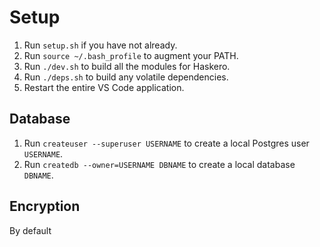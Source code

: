 # Setup

1. Run `setup.sh` if you have not already.
2. Run `source ~/.bash_profile` to augment your PATH.
3. Run `./dev.sh` to build all the modules for Haskero.
4. Run `./deps.sh` to build any volatile dependencies.
5. Restart the entire VS Code application.

## Database

1. Run `createuser --superuser USERNAME` to create a local Postgres user `USERNAME`.
2. Run `createdb --owner=USERNAME DBNAME` to create a local database `DBNAME`.

## Encryption
By default
